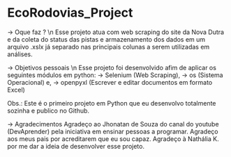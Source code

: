 # EcoRodovias_Project

-> Oque faz ? \n
Esse projeto atua com web scraping do site da Nova Dutra e da coleta do status das pistas e armazenamento dos dados em um arquivo .xslx já separado nas principais colunas a serem utilizadas em análises.

-> Objetivos pessoais \n
Esse projeto foi desenvolvido afim de aplicar os seguintes módulos em python:
-> Selenium (Web Scraping),
-> os (Sistema Operacional) e,
-> openpyxl (Escrever e editar documentos em formato Excel)

Obs.: Este é o primeiro projeto em Python que eu desenvolvo totalmente sozinha e publico no Github.

-> Agradecimentos
Agradeço ao Jhonatan de Souza do canal do youtube (DevAprender) pela iniciativa em ensinar pessoas a programar.
Agradeço aos meus pais por acreditarem que eu sou capaz.
Agradeço à Nathália K. por me dar a ideia de desenvolver esse projeto.

